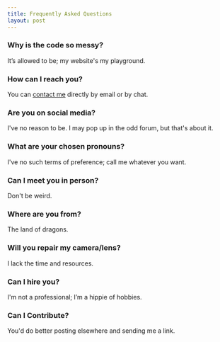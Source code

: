 ```yaml
---
title: Frequently Asked Questions
layout: post
---
```


### Why is the code so messy? ###

It’s allowed to be; my website's my playground.

### How can I reach you? ###

You can [contact me](https://martbetz.github.io/contact.html) directly by email or by chat. 

### Are you on social media? ###

I've no reason to be. I may pop up in the odd forum, but that's about it.

### What are your chosen pronouns? ###

I've no such terms of preference; call me whatever you want. 

### Can I meet you in person? ###

Don't be weird.

### Where are you from? ###

The land of dragons.

### Will you repair my camera/lens? ###

I lack the time and resources.

### Can I hire you? ###

I'm not a professional; I’m a hippie of hobbies.

### Can I Contribute? ###

You'd do better posting elsewhere and sending me a link.


